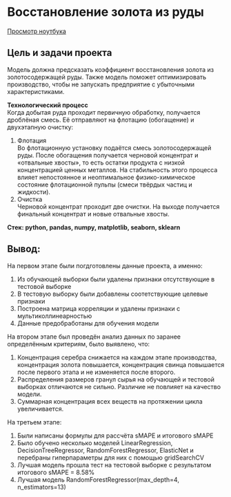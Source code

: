 # Восстановление золота из руды  
  
[Просмотр ноутбука](https://nbviewer.org/github/ootho/data_science/blob/main/yp_gold_recovering/gold_recovering.ipynb)  

## Цель и задачи проекта

Модель должна предсказать коэффициент восстановления золота из золотосодержащей руды. Также модель поможет оптимизировать производство, чтобы не запускать предприятие с убыточными характеристиками.  
  
**Технологический процесс**  
Когда добытая руда проходит первичную обработку, получается дроблёная смесь. Её отправляют на флотацию (обогащение) и двухэтапную очистку:  
1. Флотация  
Во флотационную установку подаётся смесь золотосодержащей руды. После обогащения получается черновой концентрат и «отвальные хвосты», то есть остатки продукта с низкой концентрацией ценных металлов.
На стабильность этого процесса влияет непостоянное и неоптимальное физико-химическое состояние флотационной пульпы (смеси твёрдых частиц и жидкости).  
2. Очистка   
Черновой концентрат проходит две очистки. На выходе получается финальный концентрат и новые отвальные хвосты.  
    
**Стек: python, pandas, numpy, matplotlib, seaborn, sklearn**
  
## Вывод:

На первом этапе были погдготовлены данные проекта, а именно:  
   1. Из обучающей выборки были удалены признаки отсутствующие в тестовой выборке  
   2. В тестовую выборку были добавлены соотетствующие целевые признаки  
   3. Построена матрица корреляции и удалены признаки с мультиколлинеарностью  
   4. Данные предобработаны для обучения модели

На втором этапе был проведён анализ данных по заранее определённым критериям, было выявлено, что:  
   1. Концентрация серебра снижается на каждом этапе производства, концентрация золота повышается, концентрация свинца повышается после первого этапа и не изменяется после второго.    
   2. Распределения размеров гранул сырья на обучающей и тестовой выборках отличаются не сильно. Различие не повлияет на качество модели.  
   3. Суммарная концентрация всех веществ на протяжении цикла увеличивается.  

На третьем этапе:  
   1. Были написаны формулы для рассчёта sMAPE и итогового sMAPE  
   2. Было обучено несколько моделей LinearRegression, DecisionTreeRegressor, RandomForestRegressor, ElasticNet и перебраны гиперпараметры для них с помощью gridSearchCV  
   3. Лучшая модель прошла тест на тестовой выборке с результатом итогового sMAPE = 8.58%  
   4. Лучшая модель RandomForestRegressor(max_depth=4, n_estimators=13)  
